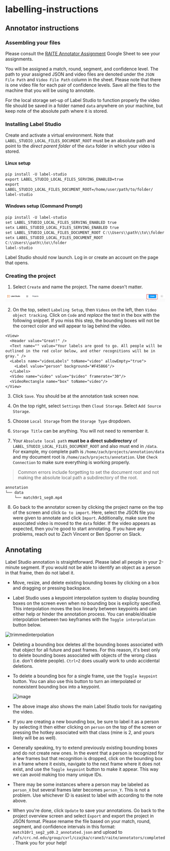 # labelling-instructions

## Annotator instructions

### Assembling your files

Please consult the [RAITE Annotator Assignment](https://docs.google.com/spreadsheets/d/1OOpkYjrd_0YWI4ENj9j83rmngUwbK_TZB3Vg4ajRInM/edit?gid=640096086#gid=640096086) Google Sheet to see your assignments. 

You will be assigned a match, round, segment, and confidence level. The path to your assigned JSON and video files are denoted under the `JSON File Path` and `Video File Path` column in the sheet. Please note that there is one video file for each pair of confidence levels. Save all the files to the machine that you will be using to annotate. 

For the local storage set-up of Label Studio to function properly the video file should be saved in a folder named `data` anywhere on your machine, but keep note of the absolute path where it is stored.

### Installing Label Studio

Create and activate a virtual environment. Note that `LABEL_STUDIO_LOCAL_FILES_DOCUMENT_ROOT` must be an absolute path and point to the *direct parent folder* of the `data` folder in which your video is stored.

#### Linux setup

```
pip install -U label-studio
export LABEL_STUDIO_LOCAL_FILES_SERVING_ENABLED=true
export LABEL_STUDIO_LOCAL_FILES_DOCUMENT_ROOT=/home/user/path/to/folder/
label-studio
```

#### Windows setup (Command Prompt)

```
pip install -U label-studio
set LABEL_STUDIO_LOCAL_FILES_SERVING_ENABLED true
setx LABEL_STUDIO_LOCAL_FILES_SERVING_ENABLED true
set LABEL_STUDIO_LOCAL_FILES_DOCUMENT_ROOT C:\\Users\\path\\to\\folder
setx LABEL_STUDIO_LOCAL_FILES_DOCUMENT_ROOT C:\\Users\\path\\to\\folder
label-studio
```

Label Studio should now launch. Log in or create an account on the page that opens.

### Creating the project

1. Select `Create` and name the project. The name doesn't matter.

![image](https://github.com/zachvin/labelling-instructions/blob/0d1c1b252e9ca8426f8a481f241811ac0622a228/label_studio_create.png)

2. On the top, select `Labeling Setup`, then `Videos` on the left, then `Video object tracking`. Click on `Code` and *replace* the text in the box with the following snippet. If you miss this step, the bounding boxes will not be the correct color and will appear to lag behind the video.

```
<View>
  <Header value="Great!" />
  <Text name="" value="Your labels are good to go. All people will be outlined in the red color below, and other recognitions will be in gray." />
  <Labels name="videoLabels" toName="video" allowEmpty="true">
    <Label value="person" background="#F45866"/>
  </Labels>
  <Video name="video" value="$video" framerate="30"/>
  <VideoRectangle name="box" toName="video"/>
</View>
```

3. Click `Save`. You should be at the annotation task screen now.

4. On the top right, select `Settings` then `Cloud Storage`. Select `Add Source Storage`.

5. Choose `Local Storage` from the `Storage Type` dropdown.

6. `Storage Title` can be anything. You will not need to remember it.

7. Your `Absolute local path` **must be a direct subdirectory** of `LABEL_STUDIO_LOCAL_FILES_DOCUMENT_ROOT` and also must end in `/data`. For example, my complete path is `/home/zach/projects/annotation/data` and my document root is `/home/zach/projects/annotation`. Use `Check Connection` to make sure everything is working properly.

> Common errors include forgetting to set the document root and not making the absolute local path a subdirectory of the root.

```
annotation
└── data
    └── match9r1_seg0.mp4
```

8. Go back to the annotator screen by clicking the project name on the top of the screen and click `Go to import`. Here, select the JSON file you were given to annotate and click `Import`. Additionally, make sure the associated video is moved to the `data` folder. If the video appears as expected, then you're good to start annotating. If you have any problems, reach out to Zach Vincent or Ben Sporrer on Slack.

## Annotating

Label Studio annotation is straightforward. Please label all people in your 2-minute segment. If you would not be able to identify an object as a person in that frame, then do not label it.

* Move, resize, and delete existing bounding boxes by clicking on a box and dragging or pressing backspace.

* Label Studio uses a keypoint interpolation system to display bounding boxes on the screen even when no bounding box is explicity specified. This interpolation moves the box linearly between keypoints and can either help or hinder the annotation process. You can enable/disable interpolation between two keyframes with the `Toggle interpolation` button below.

![trimmedinterpolation](https://github.com/zachvin/labelling-instructions/assets/43306216/c19a0eba-aafb-4e95-864f-0c9e243d15ab)

* Deleting a bounding box deletes all the bounding boxes associated with that object for all future and past frames. For this reason, it's best only to delete bounding boxes associated with objects of the wrong class (i.e. don't delete people). `Ctrl+Z` does usually work to undo accidental deletions.

* To delete a bounding box for a single frame, use the `Toggle keypoint` button. You can also use this button to turn an interpolated or nonexistent bounding box into a keypoint.

  ![image](https://github.com/zachvin/labelling-instructions/assets/43306216/f16dbe5b-ffd9-421a-8350-f484e3799233)

* The above image also shows the main Label Studio tools for navigating the video.

* If you are creating a new bounding box, be sure to label it as a person by selecting it then either clicking on `person` on the top of the screen or pressing the hotkey associated with that class (mine is 2, and yours likely will be as well).

* Generally speaking, try to extend previously existing bounding boxes and do not create new ones. In the event that a person is recognized for a few frames but that recognition is dropped, click on the bounding box in a frame where it exists, navigate to the next frame where it does not exist, and use the `Toggle keypoint` button to make it appear. This way we can avoid making too many unique IDs.

* There may be some instances where a person may be labeled as `person_X` but several frames later becomes `person_Y`. This is not a problem. Use whichever ID is easiest to label with according to the note above.

* When you're done, click `Update` to save your annotations. Go back to the project overview screen and select `Export` and export the project in JSON format. Please rename the file based on your match, round, segment, and confidence intervals in this format: `match10r1_seg2_yd0.2_annotated.json` and upload to `/afs/crc.nd.edu/group/cvrl/czajka/crane3/raite/annotators/completed`. Thank you for your help!

